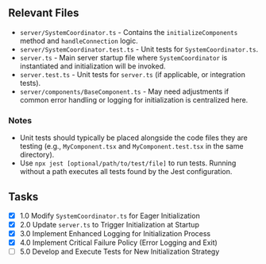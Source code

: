 ## Relevant Files

- `server/SystemCoordinator.ts` - Contains the `initializeComponents` method and `handleConnection` logic.
- `server/SystemCoordinator.test.ts` - Unit tests for `SystemCoordinator.ts`.
- `server.ts` - Main server startup file where `SystemCoordinator` is instantiated and initialization will be invoked.
- `server.test.ts` - Unit tests for `server.ts` (if applicable, or integration tests).
- `server/components/BaseComponent.ts` - May need adjustments if common error handling or logging for initialization is centralized here.

### Notes

- Unit tests should typically be placed alongside the code files they are testing (e.g., `MyComponent.tsx` and `MyComponent.test.tsx` in the same directory).
- Use `npx jest [optional/path/to/test/file]` to run tests. Running without a path executes all tests found by the Jest configuration.

## Tasks

- [x] 1.0 Modify `SystemCoordinator.ts` for Eager Initialization
- [x] 2.0 Update `server.ts` to Trigger Initialization at Startup
- [x] 3.0 Implement Enhanced Logging for Initialization Process
- [x] 4.0 Implement Critical Failure Policy (Error Logging and Exit)
- [ ] 5.0 Develop and Execute Tests for New Initialization Strategy
